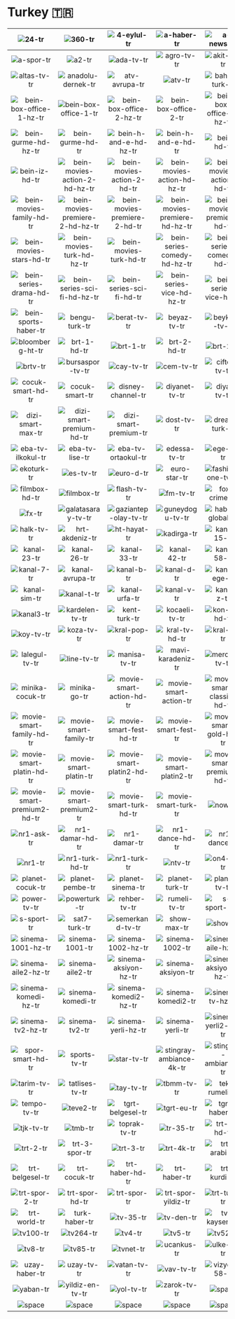# Turkey 🇹🇷

| ![24-tr] | ![360-tr] | ![4-eylul-tr] | ![a-haber-tr] | ![a-news-tr] | ![a-para-tr] |
|:---:|:---:|:---:|:---:|:---:|:---:|
| ![a-spor-tr] | ![a2-tr] | ![ada-tv-tr] | ![agro-tv-tr] | ![akit-tv-tr] | ![aksu-tv-tr] |
| ![altas-tv-tr] | ![anadolu-dernek-tr] | ![atv-avrupa-tr] | ![atv-tr] | ![bahar-turk-tr] | ![bbn-turk-tr] |
| ![bein-box-office-1-hz-tr] | ![bein-box-office-1-tr] | ![bein-box-office-2-hz-tr] | ![bein-box-office-2-tr] | ![bein-box-office-3-hz-tr] | ![bein-box-office-3-tr] |
| ![bein-gurme-hd-hz-tr] | ![bein-gurme-hd-tr] | ![bein-h-and-e-hd-hz-tr] | ![bein-h-and-e-hd-tr] | ![bein-hd-tr] | ![bein-iz-hd-hz-tr] |
| ![bein-iz-hd-tr] | ![bein-movies-action-2-hd-hz-tr] | ![bein-movies-action-2-hd-tr] | ![bein-movies-action-hd-hz-tr] | ![bein-movies-action-hd-tr] | ![bein-movies-family-hd-hz-tr] |
| ![bein-movies-family-hd-tr] | ![bein-movies-premiere-2-hd-hz-tr] | ![bein-movies-premiere-2-hd-tr] | ![bein-movies-premiere-hd-hz-tr] | ![bein-movies-premiere-hd-tr] | ![bein-movies-stars-hd-hz-tr] |
| ![bein-movies-stars-hd-tr] | ![bein-movies-turk-hd-hz-tr] | ![bein-movies-turk-hd-tr] | ![bein-series-comedy-hd-hz-tr] | ![bein-series-comedy-hd-tr] | ![bein-series-drama-hd-hz-tr] |
| ![bein-series-drama-hd-tr] | ![bein-series-sci-fi-hd-hz-tr] | ![bein-series-sci-fi-hd-tr] | ![bein-series-vice-hd-hz-tr] | ![bein-series-vice-hd-tr] | ![bein-sports-haber-hz-tr] |
| ![bein-sports-haber-tr] | ![bengu-turk-tr] | ![berat-tv-tr] | ![beyaz-tv-tr] | ![beykent-tv-tr] | ![bizimev-tv-tr] |
| ![bloomberg-ht-tr] | ![brt-1-hd-tr] | ![brt-1-tr] | ![brt-2-hd-tr] | ![brt-2-tr] | ![brt-3-tr] |
| ![brtv-tr] | ![bursaspor-tv-tr] | ![cay-tv-tr] | ![cem-tv-tr] | ![ciftci-tv-tr] | ![cnn-turk-tr] |
| ![cocuk-smart-hd-tr] | ![cocuk-smart-tr] | ![disney-channel-tr] | ![diyanet-tv-tr] | ![diyar-tv-tr] | ![dizi-smart-max-hd-tr] |
| ![dizi-smart-max-tr] | ![dizi-smart-premium-hd-tr] | ![dizi-smart-premium-tr] | ![dost-tv-tr] | ![dream-turk-tr] | ![drt-denizli-tr] |
| ![eba-tv-ilkokul-tr] | ![eba-tv-lise-tr] | ![eba-tv-ortaokul-tr] | ![edessa-tv-tr] | ![ege-tv-tr] | ![ekin-tv-turk-tr] |
| ![ekoturk-tr] | ![es-tv-tr] | ![euro-d-tr] | ![euro-star-tr] | ![fashion-one-tv-tr] | ![fenerbahce-tv-tr] |
| ![filmbox-hd-tr] | ![filmbox-tr] | ![flash-tv-tr] | ![fm-tv-tr] | ![fox-crime-tr] | ![fox-tr] |
| ![fx-tr] | ![galatasaray-tv-tr] | ![gaziantep-olay-tv-tr] | ![guneydogu-tv-tr] | ![haber-global-tr] | ![haberturk-tr] |
| ![halk-tv-tr] | ![hrt-akdeniz-tr] | ![ht-hayat-tr] | ![kadirga-tr] | ![kanal-15-tr] | ![kanal-16-tr] |
| ![kanal-23-tr] | ![kanal-26-tr] | ![kanal-33-tr] | ![kanal-42-tr] | ![kanal-58-tr] | ![kanal-7-avrupa-tr] |
| ![kanal-7-tr] | ![kanal-avrupa-tr] | ![kanal-b-tr] | ![kanal-d-tr] | ![kanal-ege-tr] | ![kanal-firat-tr] |
| ![kanal-sim-tr] | ![kanal-t-tr] | ![kanal-urfa-tr] | ![kanal-v-tr] | ![kanal-z-tr] | ![kanal23-tr] |
| ![kanal3-tr] | ![kardelen-tv-tr] | ![kent-turk-tr] | ![kocaeli-tv-tr] | ![kon-tv-hd-tr] | ![kon-tv-tr] |
| ![koy-tv-tr] | ![koza-tv-tr] | ![kral-pop-tr] | ![kral-tv-hd-tr] | ![kral-tv-tr] | ![krt-tr] |
| ![lalegul-tv-tr] | ![line-tv-tr] | ![manisa-tv-tr] | ![mavi-karadeniz-tr] | ![mercan-tv-tr] | ![milyon-tv-tr] |
| ![minika-cocuk-tr] | ![minika-go-tr] | ![movie-smart-action-hd-tr] | ![movie-smart-action-tr] | ![movie-smart-classic-hd-tr] | ![movie-smart-classic-tr] |
| ![movie-smart-family-hd-tr] | ![movie-smart-family-tr] | ![movie-smart-fest-hd-tr] | ![movie-smart-fest-tr] | ![movie-smart-gold-hd-tr] | ![movie-smart-gold-tr] |
| ![movie-smart-platin-hd-tr] | ![movie-smart-platin-tr] | ![movie-smart-platin2-hd-tr] | ![movie-smart-platin2-tr] | ![movie-smart-premium-hd-tr] | ![movie-smart-premium-tr] |
| ![movie-smart-premium2-hd-tr] | ![movie-smart-premium2-tr] | ![movie-smart-turk-hd-tr] | ![movie-smart-turk-tr] | ![now-tr] | ![nr1-ask-hd-tr] |
| ![nr1-ask-tr] | ![nr1-damar-hd-tr] | ![nr1-damar-tr] | ![nr1-dance-hd-tr] | ![nr1-dance-tr] | ![nr1-hd-tr] |
| ![nr1-tr] | ![nr1-turk-hd-tr] | ![nr1-turk-tr] | ![ntv-tr] | ![on4-tv-tr] | ![pamukkale-tv-tr] |
| ![planet-cocuk-tr] | ![planet-pembe-tr] | ![planet-sinema-tr] | ![planet-turk-tr] | ![planet-tv-tr] | ![power-tv-hd-tr] |
| ![power-tv-tr] | ![powerturk-tr] | ![rehber-tv-tr] | ![rumeli-tv-tr] | ![s-sport-2-tr] | ![s-sport-plus-tr] |
| ![s-sport-tr] | ![sat7-turk-tr] | ![semerkand-tv-tr] | ![show-max-tr] | ![show-tr] | ![show-turk-tr] |
| ![sinema-1001-hz-tr] | ![sinema-1001-tr] | ![sinema-1002-hz-tr] | ![sinema-1002-tr] | ![sinema-aile-hz-tr] | ![sinema-aile-tr] |
| ![sinema-aile2-hz-tr] | ![sinema-aile2-tr] | ![sinema-aksiyon-hz-tr] | ![sinema-aksiyon-tr] | ![sinema-aksiyon2-hz-tr] | ![sinema-aksiyon2-tr] |
| ![sinema-komedi-hz-tr] | ![sinema-komedi-tr] | ![sinema-komedi2-hz-tr] | ![sinema-komedi2-tr] | ![sinema-tv-hz-tr] | ![sinema-tv-tr] |
| ![sinema-tv2-hz-tr] | ![sinema-tv2-tr] | ![sinema-yerli-hz-tr] | ![sinema-yerli-tr] | ![sinema-yerli2-hz-tr] | ![sinema-yerli2-tr] |
| ![spor-smart-hd-tr] | ![sports-tv-tr] | ![star-tv-tr] | ![stingray-ambiance-4k-tr] | ![stingray-ambiance-tr] | ![tarim-turk-tr] |
| ![tarim-tv-tr] | ![tatlises-tv-tr] | ![tay-tv-tr] | ![tbmm-tv-tr] | ![tek-rumeli-tr] | ![tele1-tr] |
| ![tempo-tv-tr] | ![teve2-tr] | ![tgrt-belgesel-tr] | ![tgrt-eu-tr] | ![tgrt-haber-tr] | ![tivi6-tr] |
| ![tjk-tv-tr] | ![tmb-tr] | ![toprak-tv-tr] | ![tr-35-tr] | ![trt-1-hd-tr] | ![trt-1-tr] |
| ![trt-2-tr] | ![trt-3-spor-tr] | ![trt-3-tr] | ![trt-4k-tr] | ![trt-arabi-tr] | ![trt-avaz-tr] |
| ![trt-belgesel-tr] | ![trt-cocuk-tr] | ![trt-haber-hd-tr] | ![trt-haber-tr] | ![trt-kurdi-tr] | ![trt-muzik-tr] |
| ![trt-spor-2-tr] | ![trt-spor-hd-tr] | ![trt-spor-tr] | ![trt-spor-yildiz-tr] | ![trt-turk-tr] | ![trt-world-hd-tr] |
| ![trt-world-tr] | ![turk-haber-tr] | ![tv-35-tr] | ![tv-den-tr] | ![tv-kayseri-tr] | ![tv1-tr] |
| ![tv100-tr] | ![tv264-tr] | ![tv4-tr] | ![tv5-tr] | ![tv52-tr] | ![tv8-int-tr] |
| ![tv8-tr] | ![tv85-tr] | ![tvnet-tr] | ![ucankus-tr] | ![ulke-tv-tr] | ![ulusal-tv-tr] |
| ![uzay-haber-tr] | ![uzay-tv-tr] | ![vatan-tv-tr] | ![vav-tv-tr] | ![vizyon-58-tr] | ![vizyon-turk-tr] |
| ![yaban-tr] | ![yildiz-en-tv-tr] | ![yol-tv-tr] | ![zarok-tv-tr] | ![space] | ![space] |
| ![space]| ![space]| ![space]| ![space]| ![space]| ![space]|


[24-tr]:24-tr.png
[360-tr]:360-tr.png
[4-eylul-tr]:4-eylul-tr.png
[a-haber-tr]:a-haber-tr.png
[a-news-tr]:a-news-tr.png
[a-para-tr]:a-para-tr.png
[a-spor-tr]:a-spor-tr.png
[a2-tr]:a2-tr.png
[ada-tv-tr]:ada-tv-tr.png
[agro-tv-tr]:agro-tv-tr.png
[akit-tv-tr]:akit-tv-tr.png
[aksu-tv-tr]:aksu-tv-tr.png
[altas-tv-tr]:altas-tv-tr.png
[anadolu-dernek-tr]:anadolu-dernek-tr.png
[atv-avrupa-tr]:atv-avrupa-tr.png
[atv-tr]:atv-tr.png
[bahar-turk-tr]:bahar-turk-tr.png
[bbn-turk-tr]:bbn-turk-tr.png
[bein-box-office-1-hz-tr]:bein-box-office-1-hz-tr.png
[bein-box-office-1-tr]:bein-box-office-1-tr.png
[bein-box-office-2-hz-tr]:bein-box-office-2-hz-tr.png
[bein-box-office-2-tr]:bein-box-office-2-tr.png
[bein-box-office-3-hz-tr]:bein-box-office-3-hz-tr.png
[bein-box-office-3-tr]:bein-box-office-3-tr.png
[bein-gurme-hd-hz-tr]:bein-gurme-hd-hz-tr.png
[bein-gurme-hd-tr]:bein-gurme-hd-tr.png
[bein-h-and-e-hd-hz-tr]:bein-h-and-e-hd-hz-tr.png
[bein-h-and-e-hd-tr]:bein-h-and-e-hd-tr.png
[bein-hd-tr]:bein-hd-tr.png
[bein-iz-hd-hz-tr]:bein-iz-hd-hz-tr.png
[bein-iz-hd-tr]:bein-iz-hd-tr.png
[bein-movies-action-2-hd-hz-tr]:bein-movies-action-2-hd-hz-tr.png
[bein-movies-action-2-hd-tr]:bein-movies-action-2-hd-tr.png
[bein-movies-action-hd-hz-tr]:bein-movies-action-hd-hz-tr.png
[bein-movies-action-hd-tr]:bein-movies-action-hd-tr.png
[bein-movies-family-hd-hz-tr]:bein-movies-family-hd-hz-tr.png
[bein-movies-family-hd-tr]:bein-movies-family-hd-tr.png
[bein-movies-premiere-2-hd-hz-tr]:bein-movies-premiere-2-hd-hz-tr.png
[bein-movies-premiere-2-hd-tr]:bein-movies-premiere-2-hd-tr.png
[bein-movies-premiere-hd-hz-tr]:bein-movies-premiere-hd-hz-tr.png
[bein-movies-premiere-hd-tr]:bein-movies-premiere-hd-tr.png
[bein-movies-stars-hd-hz-tr]:bein-movies-stars-hd-hz-tr.png
[bein-movies-stars-hd-tr]:bein-movies-stars-hd-tr.png
[bein-movies-turk-hd-hz-tr]:bein-movies-turk-hd-hz-tr.png
[bein-movies-turk-hd-tr]:bein-movies-turk-hd-tr.png
[bein-series-comedy-hd-hz-tr]:bein-series-comedy-hd-hz-tr.png
[bein-series-comedy-hd-tr]:bein-series-comedy-hd-tr.png
[bein-series-drama-hd-hz-tr]:bein-series-drama-hd-hz-tr.png
[bein-series-drama-hd-tr]:bein-series-drama-hd-tr.png
[bein-series-sci-fi-hd-hz-tr]:bein-series-sci-fi-hd-hz-tr.png
[bein-series-sci-fi-hd-tr]:bein-series-sci-fi-hd-tr.png
[bein-series-vice-hd-hz-tr]:bein-series-vice-hd-hz-tr.png
[bein-series-vice-hd-tr]:bein-series-vice-hd-tr.png
[bein-sports-haber-hz-tr]:bein-sports-haber-hz-tr.png
[bein-sports-haber-tr]:bein-sports-haber-tr.png
[bengu-turk-tr]:bengu-turk-tr.png
[berat-tv-tr]:berat-tv-tr.png
[beyaz-tv-tr]:beyaz-tv-tr.png
[beykent-tv-tr]:beykent-tv-tr.png
[bizimev-tv-tr]:bizimev-tv-tr.png
[bloomberg-ht-tr]:bloomberg-ht-tr.png
[brt-1-hd-tr]:brt-1-hd-tr.png
[brt-1-tr]:brt-1-tr.png
[brt-2-hd-tr]:brt-2-hd-tr.png
[brt-2-tr]:brt-2-tr.png
[brt-3-tr]:brt-3-tr.png
[brtv-tr]:brtv-tr.png
[bursaspor-tv-tr]:bursaspor-tv-tr.png
[cay-tv-tr]:cay-tv-tr.png
[cem-tv-tr]:cem-tv-tr.png
[ciftci-tv-tr]:ciftci-tv-tr.png
[cnn-turk-tr]:cnn-turk-tr.png
[cocuk-smart-hd-tr]:cocuk-smart-hd-tr.png
[cocuk-smart-tr]:cocuk-smart-tr.png
[disney-channel-tr]:disney-channel-tr.png
[diyanet-tv-tr]:diyanet-tv-tr.png
[diyar-tv-tr]:diyar-tv-tr.png
[dizi-smart-max-hd-tr]:dizi-smart-max-hd-tr.png
[dizi-smart-max-tr]:dizi-smart-max-tr.png
[dizi-smart-premium-hd-tr]:dizi-smart-premium-hd-tr.png
[dizi-smart-premium-tr]:dizi-smart-premium-tr.png
[dost-tv-tr]:dost-tv-tr.png
[dream-turk-tr]:dream-turk-tr.png
[drt-denizli-tr]:drt-denizli-tr.png
[eba-tv-ilkokul-tr]:eba-tv-ilkokul-tr.png
[eba-tv-lise-tr]:eba-tv-lise-tr.png
[eba-tv-ortaokul-tr]:eba-tv-ortaokul-tr.png
[edessa-tv-tr]:edessa-tv-tr.png
[ege-tv-tr]:ege-tv-tr.png
[ekin-tv-turk-tr]:ekin-tv-turk-tr.png
[ekoturk-tr]:ekoturk-tr.png
[es-tv-tr]:es-tv-tr.png
[euro-d-tr]:euro-d-tr.png
[euro-star-tr]:euro-star-tr.png
[fashion-one-tv-tr]:fashion-one-tv-tr.png
[fenerbahce-tv-tr]:fenerbahce-tv-tr.png
[filmbox-hd-tr]:filmbox-hd-tr.png
[filmbox-tr]:filmbox-tr.png
[flash-tv-tr]:flash-tv-tr.png
[fm-tv-tr]:fm-tv-tr.png
[fox-crime-tr]:fox-crime-tr.png
[fox-tr]:fox-tr.png
[fx-tr]:fx-tr.png
[galatasaray-tv-tr]:galatasaray-tv-tr.png
[gaziantep-olay-tv-tr]:gaziantep-olay-tv-tr.png
[guneydogu-tv-tr]:guneydogu-tv-tr.png
[haber-global-tr]:haber-global-tr.png
[haberturk-tr]:haberturk-tr.png
[halk-tv-tr]:halk-tv-tr.png
[hrt-akdeniz-tr]:hrt-akdeniz-tr.png
[ht-hayat-tr]:ht-hayat-tr.png
[kadirga-tr]:kadirga-tr.png
[kanal-15-tr]:kanal-15-tr.png
[kanal-16-tr]:kanal-16-tr.png
[kanal-23-tr]:kanal-23-tr.png
[kanal-26-tr]:kanal-26-tr.png
[kanal-33-tr]:kanal-33-tr.png
[kanal-42-tr]:kanal-42-tr.png
[kanal-58-tr]:kanal-58-tr.png
[kanal-7-avrupa-tr]:kanal-7-avrupa-tr.png
[kanal-7-tr]:kanal-7-tr.png
[kanal-avrupa-tr]:kanal-avrupa-tr.png
[kanal-b-tr]:kanal-b-tr.png
[kanal-d-tr]:kanal-d-tr.png
[kanal-ege-tr]:kanal-ege-tr.png
[kanal-firat-tr]:kanal-firat-tr.png
[kanal-sim-tr]:kanal-sim-tr.png
[kanal-t-tr]:kanal-t-tr.png
[kanal-urfa-tr]:kanal-urfa-tr.png
[kanal-v-tr]:kanal-v-tr.png
[kanal-z-tr]:kanal-z-tr.png
[kanal23-tr]:kanal23-tr.png
[kanal3-tr]:kanal3-tr.png
[kardelen-tv-tr]:kardelen-tv-tr.png
[kent-turk-tr]:kent-turk-tr.png
[kocaeli-tv-tr]:kocaeli-tv-tr.png
[kon-tv-hd-tr]:kon-tv-hd-tr.png
[kon-tv-tr]:kon-tv-tr.png
[koy-tv-tr]:koy-tv-tr.png
[koza-tv-tr]:koza-tv-tr.png
[kral-pop-tr]:kral-pop-tr.png
[kral-tv-hd-tr]:kral-tv-hd-tr.png
[kral-tv-tr]:kral-tv-tr.png
[krt-tr]:krt-tr.png
[lalegul-tv-tr]:lalegul-tv-tr.png
[line-tv-tr]:line-tv-tr.png
[manisa-tv-tr]:manisa-tv-tr.png
[mavi-karadeniz-tr]:mavi-karadeniz-tr.png
[mercan-tv-tr]:mercan-tv-tr.png
[milyon-tv-tr]:milyon-tv-tr.png
[minika-cocuk-tr]:minika-cocuk-tr.png
[minika-go-tr]:minika-go-tr.png
[movie-smart-action-hd-tr]:movie-smart-action-hd-tr.png
[movie-smart-action-tr]:movie-smart-action-tr.png
[movie-smart-classic-hd-tr]:movie-smart-classic-hd-tr.png
[movie-smart-classic-tr]:movie-smart-classic-tr.png
[movie-smart-family-hd-tr]:movie-smart-family-hd-tr.png
[movie-smart-family-tr]:movie-smart-family-tr.png
[movie-smart-fest-hd-tr]:movie-smart-fest-hd-tr.png
[movie-smart-fest-tr]:movie-smart-fest-tr.png
[movie-smart-gold-hd-tr]:movie-smart-gold-hd-tr.png
[movie-smart-gold-tr]:movie-smart-gold-tr.png
[movie-smart-platin-hd-tr]:movie-smart-platin-hd-tr.png
[movie-smart-platin-tr]:movie-smart-platin-tr.png
[movie-smart-platin2-hd-tr]:movie-smart-platin2-hd-tr.png
[movie-smart-platin2-tr]:movie-smart-platin2-tr.png
[movie-smart-premium-hd-tr]:movie-smart-premium-hd-tr.png
[movie-smart-premium-tr]:movie-smart-premium-tr.png
[movie-smart-premium2-hd-tr]:movie-smart-premium2-hd-tr.png
[movie-smart-premium2-tr]:movie-smart-premium2-tr.png
[movie-smart-turk-hd-tr]:movie-smart-turk-hd-tr.png
[movie-smart-turk-tr]:movie-smart-turk-tr.png
[now-tr]:now-tr.png
[nr1-ask-hd-tr]:nr1-ask-hd-tr.png
[nr1-ask-tr]:nr1-ask-tr.png
[nr1-damar-hd-tr]:nr1-damar-hd-tr.png
[nr1-damar-tr]:nr1-damar-tr.png
[nr1-dance-hd-tr]:nr1-dance-hd-tr.png
[nr1-dance-tr]:nr1-dance-tr.png
[nr1-hd-tr]:nr1-hd-tr.png
[nr1-tr]:nr1-tr.png
[nr1-turk-hd-tr]:nr1-turk-hd-tr.png
[nr1-turk-tr]:nr1-turk-tr.png
[ntv-tr]:ntv-tr.png
[on4-tv-tr]:on4-tv-tr.png
[pamukkale-tv-tr]:pamukkale-tv-tr.png
[planet-cocuk-tr]:planet-cocuk-tr.png
[planet-pembe-tr]:planet-pembe-tr.png
[planet-sinema-tr]:planet-sinema-tr.png
[planet-turk-tr]:planet-turk-tr.png
[planet-tv-tr]:planet-tv-tr.png
[power-tv-hd-tr]:power-tv-hd-tr.png
[power-tv-tr]:power-tv-tr.png
[powerturk-tr]:powerturk-tr.png
[rehber-tv-tr]:rehber-tv-tr.png
[rumeli-tv-tr]:rumeli-tv-tr.png
[s-sport-2-tr]:s-sport-2-tr.png
[s-sport-plus-tr]:s-sport-plus-tr.png
[s-sport-tr]:s-sport-tr.png
[sat7-turk-tr]:sat7-turk-tr.png
[semerkand-tv-tr]:semerkand-tv-tr.png
[show-max-tr]:show-max-tr.png
[show-tr]:show-tr.png
[show-turk-tr]:show-turk-tr.png
[sinema-1001-hz-tr]:sinema-1001-hz-tr.png
[sinema-1001-tr]:sinema-1001-tr.png
[sinema-1002-hz-tr]:sinema-1002-hz-tr.png
[sinema-1002-tr]:sinema-1002-tr.png
[sinema-aile-hz-tr]:sinema-aile-hz-tr.png
[sinema-aile-tr]:sinema-aile-tr.png
[sinema-aile2-hz-tr]:sinema-aile2-hz-tr.png
[sinema-aile2-tr]:sinema-aile2-tr.png
[sinema-aksiyon-hz-tr]:sinema-aksiyon-hz-tr.png
[sinema-aksiyon-tr]:sinema-aksiyon-tr.png
[sinema-aksiyon2-hz-tr]:sinema-aksiyon2-hz-tr.png
[sinema-aksiyon2-tr]:sinema-aksiyon2-tr.png
[sinema-komedi-hz-tr]:sinema-komedi-hz-tr.png
[sinema-komedi-tr]:sinema-komedi-tr.png
[sinema-komedi2-hz-tr]:sinema-komedi2-hz-tr.png
[sinema-komedi2-tr]:sinema-komedi2-tr.png
[sinema-tv-hz-tr]:sinema-tv-hz-tr.png
[sinema-tv-tr]:sinema-tv-tr.png
[sinema-tv2-hz-tr]:sinema-tv2-hz-tr.png
[sinema-tv2-tr]:sinema-tv2-tr.png
[sinema-yerli-hz-tr]:sinema-yerli-hz-tr.png
[sinema-yerli-tr]:sinema-yerli-tr.png
[sinema-yerli2-hz-tr]:sinema-yerli2-hz-tr.png
[sinema-yerli2-tr]:sinema-yerli2-tr.png
[spor-smart-hd-tr]:spor-smart-hd-tr.png
[sports-tv-tr]:sports-tv-tr.png
[star-tv-tr]:star-tv-tr.png
[stingray-ambiance-4k-tr]:stingray-ambiance-4k-tr.png
[stingray-ambiance-tr]:stingray-ambiance-tr.png
[tarim-turk-tr]:tarim-turk-tr.png
[tarim-tv-tr]:tarim-tv-tr.png
[tatlises-tv-tr]:tatlises-tv-tr.png
[tay-tv-tr]:tay-tv-tr.png
[tbmm-tv-tr]:tbmm-tv-tr.png
[tek-rumeli-tr]:tek-rumeli-tr.png
[tele1-tr]:tele1-tr.png
[tempo-tv-tr]:tempo-tv-tr.png
[teve2-tr]:teve2-tr.png
[tgrt-belgesel-tr]:tgrt-belgesel-tr.png
[tgrt-eu-tr]:tgrt-eu-tr.png
[tgrt-haber-tr]:tgrt-haber-tr.png
[tivi6-tr]:tivi6-tr.png
[tjk-tv-tr]:tjk-tv-tr.png
[tmb-tr]:tmb-tr.png
[toprak-tv-tr]:toprak-tv-tr.png
[tr-35-tr]:tr-35-tr.png
[trt-1-hd-tr]:trt-1-hd-tr.png
[trt-1-tr]:trt-1-tr.png
[trt-2-tr]:trt-2-tr.png
[trt-3-spor-tr]:trt-3-spor-tr.png
[trt-3-tr]:trt-3-tr.png
[trt-4k-tr]:trt-4k-tr.png
[trt-arabi-tr]:trt-arabi-tr.png
[trt-avaz-tr]:trt-avaz-tr.png
[trt-belgesel-tr]:trt-belgesel-tr.png
[trt-cocuk-tr]:trt-cocuk-tr.png
[trt-haber-hd-tr]:trt-haber-hd-tr.png
[trt-haber-tr]:trt-haber-tr.png
[trt-kurdi-tr]:trt-kurdi-tr.png
[trt-muzik-tr]:trt-muzik-tr.png
[trt-spor-2-tr]:trt-spor-2-tr.png
[trt-spor-hd-tr]:trt-spor-hd-tr.png
[trt-spor-tr]:trt-spor-tr.png
[trt-spor-yildiz-tr]:trt-spor-yildiz-tr.png
[trt-turk-tr]:trt-turk-tr.png
[trt-world-hd-tr]:trt-world-hd-tr.png
[trt-world-tr]:trt-world-tr.png
[turk-haber-tr]:turk-haber-tr.png
[tv-35-tr]:tv-35-tr.png
[tv-den-tr]:tv-den-tr.png
[tv-kayseri-tr]:tv-kayseri-tr.png
[tv1-tr]:tv1-tr.png
[tv100-tr]:tv100-tr.png
[tv264-tr]:tv264-tr.png
[tv4-tr]:tv4-tr.png
[tv5-tr]:tv5-tr.png
[tv52-tr]:tv52-tr.png
[tv8-int-tr]:tv8-int-tr.png
[tv8-tr]:tv8-tr.png
[tv85-tr]:tv85-tr.png
[tvnet-tr]:tvnet-tr.png
[ucankus-tr]:ucankus-tr.png
[ulke-tv-tr]:ulke-tv-tr.png
[ulusal-tv-tr]:ulusal-tv-tr.png
[uzay-haber-tr]:uzay-haber-tr.png
[uzay-tv-tr]:uzay-tv-tr.png
[vatan-tv-tr]:vatan-tv-tr.png
[vav-tv-tr]:vav-tv-tr.png
[vizyon-58-tr]:vizyon-58-tr.png
[vizyon-turk-tr]:vizyon-turk-tr.png
[yaban-tr]:yaban-tr.png
[yildiz-en-tv-tr]:yildiz-en-tv-tr.png
[yol-tv-tr]:yol-tv-tr.png
[zarok-tv-tr]:zarok-tv-tr.png

[space]:../../misc/space-1500.png "Space"

